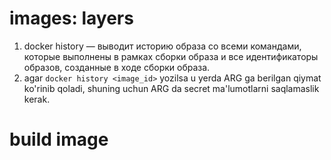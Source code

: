 # images: layers

1. docker history — выводит историю образа со всеми командами, которые выполнены в рамках сборки образа и все идентификаторы образов, созданные в ходе сборки образа.
2. agar `docker history <image_id>` yozilsa u yerda ARG ga berilgan qiymat ko'rinib qoladi, shuning uchun ARG da secret
ma'lumotlarni saqlamaslik kerak.

# build image
